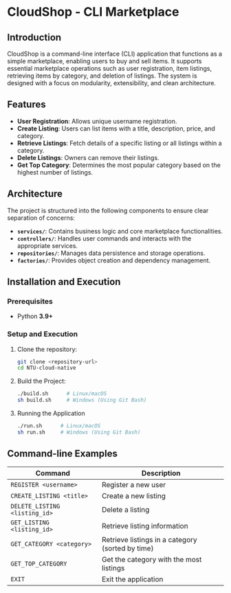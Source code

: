 # CloudShop - CLI Marketplace  

## Introduction  
CloudShop is a command-line interface (CLI) application that functions as a simple marketplace, enabling users to buy and sell items. It supports essential marketplace operations such as user registration, item listings, retrieving items by category, and deletion of listings. The system is designed with a focus on modularity, extensibility, and clean architecture.  

## Features  
- **User Registration**: Allows unique username registration.  
- **Create Listing**: Users can list items with a title, description, price, and category.  
- **Retrieve Listings**: Fetch details of a specific listing or all listings within a category.  
- **Delete Listings**: Owners can remove their listings.  
- **Get Top Category**: Determines the most popular category based on the highest number of listings.  

## Architecture  

The project is structured into the following components to ensure clear separation of concerns:  

- **`services/`**: Contains business logic and core marketplace functionalities.  
- **`controllers/`**: Handles user commands and interacts with the appropriate services.  
- **`repositories/`**: Manages data persistence and storage operations.  
- **`factories/`**: Provides object creation and dependency management.  

## Installation and Execution  

### Prerequisites  
- Python **3.9+**  

### Setup and Execution  
1. Clone the repository:  
   ```sh
   git clone <repository-url>
   cd NTU-cloud-native
2. Build the Project:
    ```sh
    ./build.sh      # Linux/macOS  
    sh build.sh     # Windows (Using Git Bash)  
3. Running the Application
    ```sh
    ./run.sh      # Linux/macOS  
    sh run.sh     # Windows (Using Git Bash)

## Command-line Examples  

| Command                         | Description                                      |
|----------------------------------|--------------------------------------------------|
| `REGISTER <username>`           | Register a new user                             |
| `CREATE_LISTING <title>`        | Create a new listing                           |
| `DELETE_LISTING <listing_id>`   | Delete a listing                               |
| `GET_LISTING <listing_id>`      | Retrieve listing information                   |
| `GET_CATEGORY <category>`       | Retrieve listings in a category (sorted by time) |
| `GET_TOP_CATEGORY`              | Get the category with the most listings        |
| `EXIT`                          | Exit the application                           |